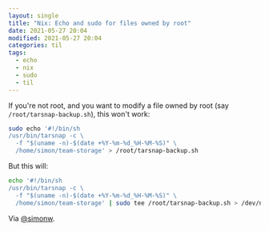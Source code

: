 ```yaml
---
layout: single
title: "Nix: Echo and sudo for files owned by root"
date: 2021-05-27 20:04
modified: 2021-05-27 20:04
categories: til
tags:
  - echo
  - nix
  - sudo
  - til
---
```


If you're not root, and you want to modify a file owned by root (say
`/root/tarsnap-backup.sh`), this won't work:

```bash
sudo echo '#!/bin/sh
/usr/bin/tarsnap -c \
  -f "$(uname -n)-$(date +%Y-%m-%d_%H-%M-%S)" \
  /home/simon/team-storage' > /root/tarsnap-backup.sh
```

But this will:

```bash
echo '#!/bin/sh
/usr/bin/tarsnap -c \
  -f "$(uname -n)-$(date +%Y-%m-%d_%H-%M-%S)" \
  /home/simon/team-storage' | sudo tee /root/tarsnap-backup.sh > /dev/null
```

Via [@simonw](https://github.com/simonw/til/blob/main/linux/echo-pipe-to-file-su.md).
